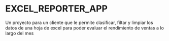 # EXCEL_REPORTER_APP
Un proyecto para un cliente que le permite clasificar, filtar y limpiar los datos de una hoja de excel para poder evaluar el rendimiento de ventas a lo largo del mes
